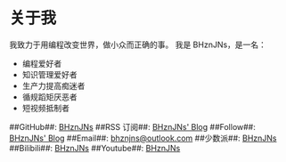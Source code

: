 # 关于我

我致力于用编程改变世界，做小众而正确的事。
我是 BHznJNs，是一名：
- 编程爱好者
- 知识管理爱好者
- 生产力提高痴迷者
- 循规蹈矩厌恶者
- 短视频抵制者

##GitHub##: [BHznJNs](https://github.com/BHznJNs)
##RSS 订阅##: [BHznJNs' Blog](./user/rss.xml)
##Follow##: [BHznJNs' Blog](https://app.follow.is/share/feeds/101282540872310784)
##Email##: [bhznjns@outlook.com](bhznjns@outlook.com)
##少数派##: [BHznJNs](https://sspai.com/u/BHznJNs/)
##Bilibili##: [BHznJNs](https://space.bilibili.com/274945998)
##Youtube##: [BHznJNs](https://www.youtube.com/@BHznJNs)

